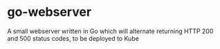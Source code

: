 # go-webserver

A small webserver written in Go which will alternate returning HTTP 200 and 500 status codes, to be deployed to Kube
